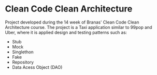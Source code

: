 # Clean Code Clean Architecture
Project developed during the 14 week of Branas' Clean Code Clean Architecture course. The project is a Taxi application similar to 99pop and Uber, where it is applied design and testing patterns such as:
- Stub
- Mock
- Singlethon
- Fake
- Repository
- Data Acess Object (DAO)
  
